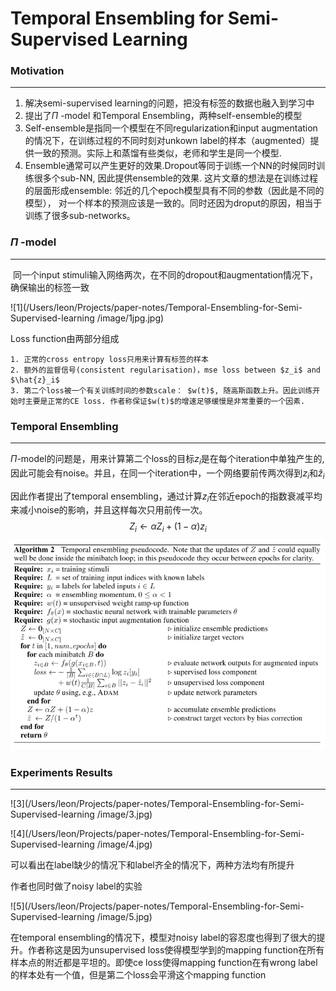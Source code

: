 # Temporal Ensembling for Semi-Supervised Learning



### Motivation

------

1. 解决semi-supervised learning的问题，把没有标签的数据也融入到学习中
2. 提出了$\Pi \text { -model }$和Temporal Ensembling，两种self-ensemble的模型
3. Self-ensemble是指同一个模型在不同regularization和input augmentation的情况下，在训练过程的不同时刻对unkown label的样本（augmented）提供一致的预测。实际上和蒸馏有些类似，老师和学生是同一个模型.
4. Ensemble通常可以产生更好的效果.Dropout等同于训练一个NN的时候同时训练很多个sub-NN, 因此提供ensemble的效果. 这片文章的想法是在训练过程的层面形成ensemble: 邻近的几个epoch模型具有不同的参数（因此是不同的模型）， 对一个样本的预测应该是一致的。同时还因为droput的原因，相当于训练了很多sub-networks。



### $\Pi \text { -model }$

------

​	同一个input stimuli输入网络两次，在不同的dropout和augmentation情况下，确保输出的标签一致

![1](/Users/leon/Projects/paper-notes/Temporal-Ensembling-for-Semi-Supervised-learning /image/1jpg.jpg)

Loss function由两部分组成

	1. 正常的cross entropy loss只用来计算有标签的样本
 	2. 额外的监督信号(consistent regularisation)，mse loss between $z_i$ and $\hat{z}_i$
 	3. 第二个loss被一个有关训练时间的参数scale： $w(t)$, 随高斯函数上升。因此训练开始时主要是正常的CE loss. 作者称保证$w(t)$的增速足够缓慢是非常重要的一个因素.



### Temporal Ensembling

------

$\Pi \text{-model}$的问题是，用来计算第二个loss的目标$z_i$是在每个iteration中单独产生的, 因此可能会有noise。并且，在同一个iteration中，一个网络要前传两次得到$z_i$和$\hat{z}_i$

因此作者提出了temporal ensembling，通过计算$z_i$在邻近epoch的指数衰减平均来减小noise的影响，并且这样每次只用前传一次。
$$
Z_{i} \leftarrow \alpha Z_{i}+(1-\alpha) z_{i}
$$
![2](./image/2.jpg)

###  Experiments Results

------

![3](/Users/leon/Projects/paper-notes/Temporal-Ensembling-for-Semi-Supervised-learning /image/3.jpg)

![4](/Users/leon/Projects/paper-notes/Temporal-Ensembling-for-Semi-Supervised-learning /image/4.jpg)

可以看出在label缺少的情况下和label齐全的情况下，两种方法均有所提升

作者也同时做了noisy label的实验

![5](/Users/leon/Projects/paper-notes/Temporal-Ensembling-for-Semi-Supervised-learning /image/5.jpg)

在temporal ensembling的情况下，模型对noisy label的容忍度也得到了很大的提升。作者称这是因为unsupervised loss使得模型学到的mapping function在所有样本点的附近都是平坦的。即使ce loss使得mapping function在有wrong label的样本处有一个值，但是第二个loss会平滑这个mapping function